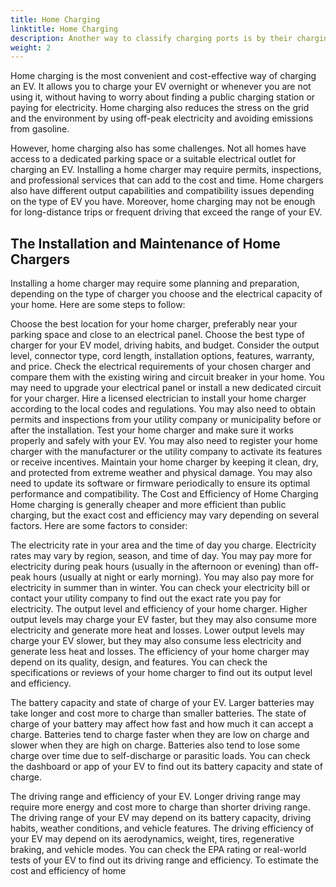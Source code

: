 ```yaml
---
title: Home Charging
linktitle: Home Charging
description: Another way to classify charging ports is by their charging connector, which is the physical shape and size of the plug that connects the EV to the charging station. There are different types of charging connectors that vary by region, standard, and compatibility. 
weight: 2
---
```

<!-- markdownlint-disable MD033 -->


Home charging is the most convenient and cost-effective way of charging an EV. It allows you to charge your EV overnight or whenever you are not using it, without having to worry about finding a public charging station or paying for electricity. Home charging also reduces the stress on the grid and the environment by using off-peak electricity and avoiding emissions from gasoline.

However, home charging also has some challenges. Not all homes have access to a dedicated parking space or a suitable electrical outlet for charging an EV. Installing a home charger may require permits, inspections, and professional services that can add to the cost and time. Home chargers also have different output capabilities and compatibility issues depending on the type of EV you have. Moreover, home charging may not be enough for long-distance trips or frequent driving that exceed the range of your EV.

## The Installation and Maintenance of Home Chargers

Installing a home charger may require some planning and preparation, depending on the type of charger you choose and the electrical capacity of your home. Here are some steps to follow:

Choose the best location for your home charger, preferably near your parking space and close to an electrical panel.
Choose the best type of charger for your EV model, driving habits, and budget. Consider the output level, connector type, cord length, installation options, features, warranty, and price.
Check the electrical requirements of your chosen charger and compare them with the existing wiring and circuit breaker in your home. You may need to upgrade your electrical panel or install a new dedicated circuit for your charger.
Hire a licensed electrician to install your home charger according to the local codes and regulations. You may also need to obtain permits and inspections from your utility company or municipality before or after the installation.
Test your home charger and make sure it works properly and safely with your EV. You may also need to register your home charger with the manufacturer or the utility company to activate its features or receive incentives.
Maintain your home charger by keeping it clean, dry, and protected from extreme weather and physical damage. You may also need to update its software or firmware periodically to ensure its optimal performance and compatibility.
The Cost and Efficiency of Home Charging
Home charging is generally cheaper and more efficient than public charging, but the exact cost and efficiency may vary depending on several factors. Here are some factors to consider:

The electricity rate in your area and the time of day you charge. Electricity rates may vary by region, season, and time of day. You may pay more for electricity during peak hours (usually in the afternoon or evening) than off-peak hours (usually at night or early morning). You may also pay more for electricity in summer than in winter. You can check your electricity bill or contact your utility company to find out the exact rate you pay for electricity.
The output level and efficiency of your home charger. Higher output levels may charge your EV faster, but they may also consume more electricity and generate more heat and losses. Lower output levels may charge your EV slower, but they may also consume less electricity and generate less heat and losses. The efficiency of your home charger may depend on its quality, design, and features. You can check the specifications or reviews of your home charger to find out its output level and efficiency.

The battery capacity and state of charge of your EV. Larger batteries may take longer and cost more to charge than smaller batteries. The state of charge of your battery may affect how fast and how much it can accept a charge. Batteries tend to charge faster when they are low on charge and slower when they are high on charge. Batteries also tend to lose some charge over time due to self-discharge or parasitic loads. You can check the dashboard or app of your EV to find out its battery capacity and state of charge.

The driving range and efficiency of your EV. Longer driving range may require more energy and cost more to charge than shorter driving range. The driving range of your EV may depend on its battery capacity, driving habits, weather conditions, and vehicle features. The driving efficiency of your EV may depend on its aerodynamics, weight, tires, regenerative braking, and vehicle modes. You can check the EPA rating or real-world tests of your EV to find out its driving range and efficiency.
To estimate the cost and efficiency of home